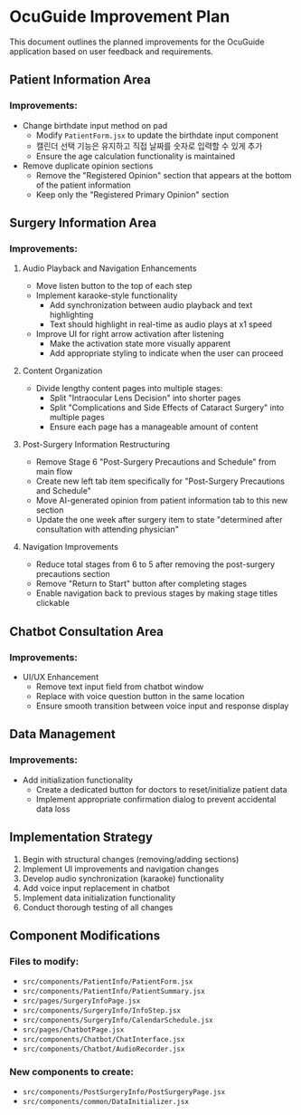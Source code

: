 # OcuGuide Improvement Plan

This document outlines the planned improvements for the OcuGuide application based on user feedback and requirements.

## Patient Information Area

### Improvements:
- Change birthdate input method on pad
  - Modify `PatientForm.jsx` to update the birthdate input component
  - 캘린더 선택 기능은 유지하고 직접 날짜를 숫자로 입력할 수 있게 추가
  - Ensure the age calculation functionality is maintained
- Remove duplicate opinion sections
  - Remove the "Registered Opinion" section that appears at the bottom of the patient information
  - Keep only the "Registered Primary Opinion" section

## Surgery Information Area

### Improvements:
1. Audio Playback and Navigation Enhancements
   - Move listen button to the top of each step
   - Implement karaoke-style functionality
     - Add synchronization between audio playback and text highlighting
     - Text should highlight in real-time as audio plays at x1 speed
   - Improve UI for right arrow activation after listening
     - Make the activation state more visually apparent
     - Add appropriate styling to indicate when the user can proceed

2. Content Organization
   - Divide lengthy content pages into multiple stages:
     - Split "Intraocular Lens Decision" into shorter pages
     - Split "Complications and Side Effects of Cataract Surgery" into multiple pages
     - Ensure each page has a manageable amount of content

3. Post-Surgery Information Restructuring
   - Remove Stage 6 "Post-Surgery Precautions and Schedule" from main flow
   - Create new left tab item specifically for "Post-Surgery Precautions and Schedule"
   - Move AI-generated opinion from patient information tab to this new section
   - Update the one week after surgery item to state "determined after consultation with attending physician"

4. Navigation Improvements
   - Reduce total stages from 6 to 5 after removing the post-surgery precautions section
   - Remove "Return to Start" button after completing stages
   - Enable navigation back to previous stages by making stage titles clickable

## Chatbot Consultation Area

### Improvements:
- UI/UX Enhancement
  - Remove text input field from chatbot window
  - Replace with voice question button in the same location
  - Ensure smooth transition between voice input and response display

## Data Management

### Improvements:
- Add initialization functionality
  - Create a dedicated button for doctors to reset/initialize patient data
  - Implement appropriate confirmation dialog to prevent accidental data loss

## Implementation Strategy

1. Begin with structural changes (removing/adding sections)
2. Implement UI improvements and navigation changes
3. Develop audio synchronization (karaoke) functionality
4. Add voice input replacement in chatbot
5. Implement data initialization functionality
6. Conduct thorough testing of all changes

## Component Modifications

### Files to modify:
- `src/components/PatientInfo/PatientForm.jsx`
- `src/components/PatientInfo/PatientSummary.jsx`
- `src/pages/SurgeryInfoPage.jsx`
- `src/components/SurgeryInfo/InfoStep.jsx`
- `src/components/SurgeryInfo/CalendarSchedule.jsx`
- `src/pages/ChatbotPage.jsx`
- `src/components/Chatbot/ChatInterface.jsx`
- `src/components/Chatbot/AudioRecorder.jsx`

### New components to create:
- `src/components/PostSurgeryInfo/PostSurgeryPage.jsx`
- `src/components/common/DataInitializer.jsx`